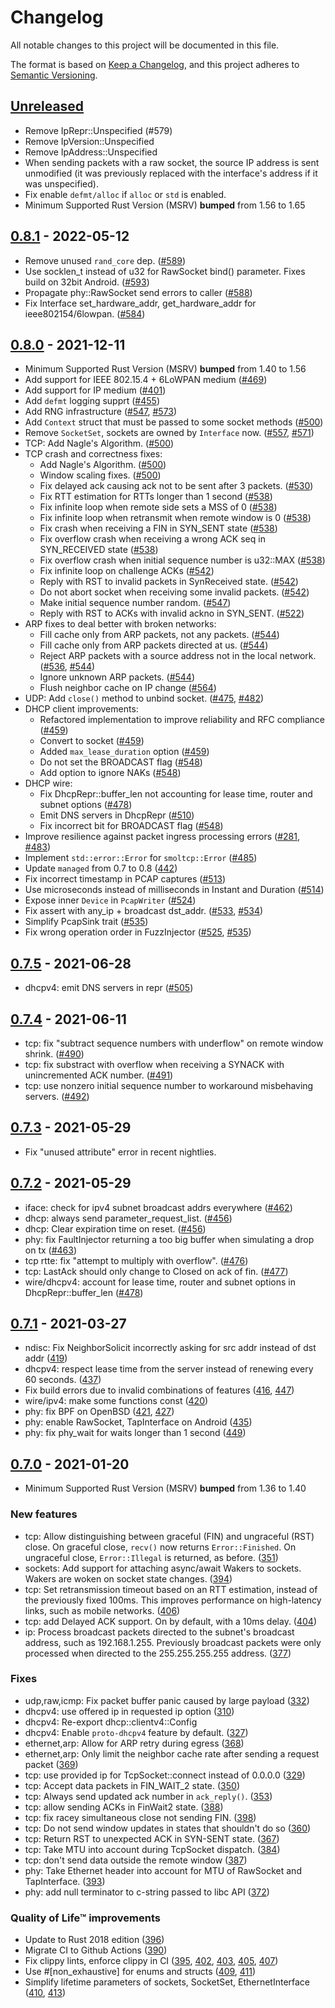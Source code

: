 # Changelog
All notable changes to this project will be documented in this file.

The format is based on [Keep a Changelog](https://keepachangelog.com/en/1.0.0/),
and this project adheres to [Semantic Versioning](https://semver.org/spec/v2.0.0.html).

## [Unreleased]

- Remove IpRepr::Unspecified (#579)
- Remove IpVersion::Unspecified
- Remove IpAddress::Unspecified
- When sending packets with a raw socket, the source IP address is sent unmodified (it was previously replaced with the interface's address if it was unspecified).
- Fix enable `defmt/alloc` if `alloc` or `std` is enabled.
- Minimum Supported Rust Version (MSRV) **bumped** from 1.56 to 1.65

## [0.8.1] - 2022-05-12

- Remove unused `rand_core` dep. ([#589](https://github.com/smoltcp-rs/smoltcp/pull/589))
- Use socklen_t instead of u32 for RawSocket bind() parameter. Fixes build on 32bit Android. ([#593](https://github.com/smoltcp-rs/smoltcp/pull/593))
- Propagate phy::RawSocket send errors to caller ([#588](https://github.com/smoltcp-rs/smoltcp/pull/588))
- Fix Interface set_hardware_addr, get_hardware_addr for ieee802154/6lowpan. ([#584](https://github.com/smoltcp-rs/smoltcp/pull/584))

## [0.8.0] - 2021-12-11

- Minimum Supported Rust Version (MSRV) **bumped** from 1.40 to 1.56
- Add support for IEEE 802.15.4 + 6LoWPAN medium ([#469](https://github.com/smoltcp-rs/smoltcp/pull/469))
- Add support for IP medium ([#401](https://github.com/smoltcp-rs/smoltcp/pull/401))
- Add `defmt` logging supprt ([#455](https://github.com/smoltcp-rs/smoltcp/pull/455))
- Add RNG infrastructure ([#547](https://github.com/smoltcp-rs/smoltcp/pull/547), [#573](https://github.com/smoltcp-rs/smoltcp/pull/573))
- Add `Context` struct that must be passed to some socket methods ([#500](https://github.com/smoltcp-rs/smoltcp/pull/500))
- Remove `SocketSet`, sockets are owned by `Interface` now. ([#557](https://github.com/smoltcp-rs/smoltcp/pull/557), [#571](https://github.com/smoltcp-rs/smoltcp/pull/571))
- TCP: Add Nagle's Algorithm. ([#500](https://github.com/smoltcp-rs/smoltcp/pull/500))
- TCP crash and correctness fixes:
    - Add Nagle's Algorithm. ([#500](https://github.com/smoltcp-rs/smoltcp/pull/500))
    - Window scaling fixes. ([#500](https://github.com/smoltcp-rs/smoltcp/pull/500))
    - Fix delayed ack causing ack not to be sent after 3 packets. ([#530](https://github.com/smoltcp-rs/smoltcp/pull/530))
    - Fix RTT estimation for RTTs longer than 1 second ([#538](https://github.com/smoltcp-rs/smoltcp/pull/538))
    - Fix infinite loop when remote side sets a MSS of 0 ([#538](https://github.com/smoltcp-rs/smoltcp/pull/538))
    - Fix infinite loop when retransmit when remote window is 0 ([#538](https://github.com/smoltcp-rs/smoltcp/pull/538))
    - Fix crash when receiving a FIN in SYN_SENT state ([#538](https://github.com/smoltcp-rs/smoltcp/pull/538))
    - Fix overflow crash when receiving a wrong ACK seq in SYN_RECEIVED state ([#538](https://github.com/smoltcp-rs/smoltcp/pull/538))
    - Fix overflow crash when initial sequence number is u32::MAX ([#538](https://github.com/smoltcp-rs/smoltcp/pull/538))
    - Fix infinite loop on challenge ACKs ([#542](https://github.com/smoltcp-rs/smoltcp/pull/542))
    - Reply with RST to invalid packets in SynReceived state.  ([#542](https://github.com/smoltcp-rs/smoltcp/pull/542))
    - Do not abort socket when receiving some invalid packets.  ([#542](https://github.com/smoltcp-rs/smoltcp/pull/542))
    - Make initial sequence number random.  ([#547](https://github.com/smoltcp-rs/smoltcp/pull/547))
    - Reply with RST to ACKs with invalid ackno in SYN_SENT. ([#522](https://github.com/smoltcp-rs/smoltcp/pull/522))
- ARP fixes to deal better with broken networks:
    - Fill cache only from ARP packets, not any packets. ([#544](https://github.com/smoltcp-rs/smoltcp/pull/544))
    - Fill cache only from ARP packets directed at us. ([#544](https://github.com/smoltcp-rs/smoltcp/pull/544))
    - Reject ARP packets with a source address not in the local network. ([#536](https://github.com/smoltcp-rs/smoltcp/pull/536), [#544](https://github.com/smoltcp-rs/smoltcp/pull/544))
    - Ignore unknown ARP packets. ([#544](https://github.com/smoltcp-rs/smoltcp/pull/544))
    - Flush neighbor cache on IP change ([#564](https://github.com/smoltcp-rs/smoltcp/pull/564))
- UDP: Add `close()` method to unbind socket. ([#475](https://github.com/smoltcp-rs/smoltcp/pull/475), [#482](https://github.com/smoltcp-rs/smoltcp/pull/482))
- DHCP client improvements:
    - Refactored implementation to improve reliability and RFC compliance ([#459](https://github.com/smoltcp-rs/smoltcp/pull/459))
    - Convert to socket ([#459](https://github.com/smoltcp-rs/smoltcp/pull/459))
    - Added `max_lease_duration` option ([#459](https://github.com/smoltcp-rs/smoltcp/pull/459))
    - Do not set the BROADCAST flag ([#548](https://github.com/smoltcp-rs/smoltcp/pull/548))
    - Add option to ignore NAKs ([#548](https://github.com/smoltcp-rs/smoltcp/pull/548))
- DHCP wire:
    - Fix DhcpRepr::buffer_len not accounting for lease time, router and subnet options ([#478](https://github.com/smoltcp-rs/smoltcp/pull/478))
    - Emit DNS servers in DhcpRepr ([#510](https://github.com/smoltcp-rs/smoltcp/pull/510))
    - Fix incorrect bit for BROADCAST flag ([#548](https://github.com/smoltcp-rs/smoltcp/pull/548))
- Improve resilience against packet ingress processing errors ([#281](https://github.com/smoltcp-rs/smoltcp/pull/281), [#483](https://github.com/smoltcp-rs/smoltcp/pull/483))
- Implement `std::error::Error` for `smoltcp::Error` ([#485](https://github.com/smoltcp-rs/smoltcp/pull/485))
- Update `managed` from 0.7 to 0.8 ([442](https://github.com/smoltcp-rs/smoltcp/pull/442))
- Fix incorrect timestamp in PCAP captures ([#513](https://github.com/smoltcp-rs/smoltcp/pull/513))
- Use microseconds instead of milliseconds in Instant and Duration ([#514](https://github.com/smoltcp-rs/smoltcp/pull/514))
- Expose inner `Device` in `PcapWriter` ([#524](https://github.com/smoltcp-rs/smoltcp/pull/524))
- Fix assert with any_ip + broadcast dst_addr. ([#533](https://github.com/smoltcp-rs/smoltcp/pull/533), [#534](https://github.com/smoltcp-rs/smoltcp/pull/534))
- Simplify PcapSink trait ([#535](https://github.com/smoltcp-rs/smoltcp/pull/535))
- Fix wrong operation order in FuzzInjector ([#525](https://github.com/smoltcp-rs/smoltcp/pull/525), [#535](https://github.com/smoltcp-rs/smoltcp/pull/535))

## [0.7.5] - 2021-06-28

- dhcpv4: emit DNS servers in repr ([#505](https://github.com/smoltcp-rs/smoltcp/pull/505))

## [0.7.4] - 2021-06-11

- tcp: fix "subtract sequence numbers with underflow" on remote window shrink. ([#490](https://github.com/smoltcp-rs/smoltcp/pull/490))
- tcp: fix substract with overflow when receiving a SYNACK with unincremented ACK number. ([#491](https://github.com/smoltcp-rs/smoltcp/pull/491))
- tcp: use nonzero initial sequence number to workaround misbehaving servers. ([#492](https://github.com/smoltcp-rs/smoltcp/pull/492))

## [0.7.3] - 2021-05-29

- Fix "unused attribute" error in recent nightlies.

## [0.7.2] - 2021-05-29

- iface: check for ipv4 subnet broadcast addrs everywhere ([#462](https://github.com/smoltcp-rs/smoltcp/pull/462))
- dhcp: always send parameter_request_list. ([#456](https://github.com/smoltcp-rs/smoltcp/pull/456))
- dhcp: Clear expiration time on reset. ([#456](https://github.com/smoltcp-rs/smoltcp/pull/456))
- phy: fix FaultInjector returning a too big buffer when simulating a drop on tx ([#463](https://github.com/smoltcp-rs/smoltcp/pull/463))
- tcp rtte: fix "attempt to multiply with overflow". ([#476](https://github.com/smoltcp-rs/smoltcp/pull/476))
- tcp: LastAck should only change to Closed on ack of fin. ([#477](https://github.com/smoltcp-rs/smoltcp/pull/477))
- wire/dhcpv4: account for lease time, router and subnet options in DhcpRepr::buffer_len ([#478](https://github.com/smoltcp-rs/smoltcp/pull/478))

## [0.7.1] - 2021-03-27

- ndisc: Fix NeighborSolicit incorrectly asking for src addr instead of dst addr ([419](https://github.com/smoltcp-rs/smoltcp/pull/419))
- dhcpv4: respect lease time from the server instead of renewing every 60 seconds. ([437](https://github.com/smoltcp-rs/smoltcp/pull/437))
- Fix build errors due to invalid combinations of features ([416](https://github.com/smoltcp-rs/smoltcp/pull/416), [447](https://github.com/smoltcp-rs/smoltcp/pull/447))
- wire/ipv4: make some functions const ([420](https://github.com/smoltcp-rs/smoltcp/pull/420))
- phy: fix BPF on OpenBSD ([421](https://github.com/smoltcp-rs/smoltcp/pull/421), [427](https://github.com/smoltcp-rs/smoltcp/pull/427))
- phy: enable RawSocket, TapInterface on Android ([435](https://github.com/smoltcp-rs/smoltcp/pull/435))
- phy: fix phy_wait for waits longer than 1 second ([449](https://github.com/smoltcp-rs/smoltcp/pull/449))

## [0.7.0] - 2021-01-20

- Minimum Supported Rust Version (MSRV) **bumped** from 1.36 to 1.40

### New features
- tcp: Allow distinguishing between graceful (FIN) and ungraceful (RST) close. On graceful close, `recv()` now returns `Error::Finished`. On ungraceful close, `Error::Illegal` is returned, as before. ([351](https://github.com/smoltcp-rs/smoltcp/pull/351))
- sockets: Add support for attaching async/await Wakers to sockets. Wakers are woken on socket state changes. ([394](https://github.com/smoltcp-rs/smoltcp/pull/394))
- tcp: Set retransmission timeout based on an RTT estimation, instead of the previously fixed 100ms. This improves performance on high-latency links, such as mobile networks. ([406](https://github.com/smoltcp-rs/smoltcp/pull/406))
- tcp: add Delayed ACK support. On by default, with a 10ms delay. ([404](https://github.com/smoltcp-rs/smoltcp/pull/404))
- ip: Process broadcast packets directed to the subnet's broadcast address, such as 192.168.1.255. Previously broadcast packets were
only processed when directed to the 255.255.255.255 address. ([377](https://github.com/smoltcp-rs/smoltcp/pull/377))

### Fixes
- udp,raw,icmp: Fix packet buffer panic caused by large payload ([332](https://github.com/smoltcp-rs/smoltcp/pull/332))
- dhcpv4: use offered ip in requested ip option ([310](https://github.com/smoltcp-rs/smoltcp/pull/310))
- dhcpv4: Re-export dhcp::clientv4::Config
- dhcpv4: Enable `proto-dhcpv4` feature by default. ([327](https://github.com/smoltcp-rs/smoltcp/pull/327))
- ethernet,arp: Allow for ARP retry during egress ([368](https://github.com/smoltcp-rs/smoltcp/pull/368))
- ethernet,arp: Only limit the neighbor cache rate after sending a request packet ([369](https://github.com/smoltcp-rs/smoltcp/pull/369))
- tcp: use provided ip for TcpSocket::connect instead of 0.0.0.0 ([329](https://github.com/smoltcp-rs/smoltcp/pull/329))
- tcp: Accept data packets in FIN_WAIT_2 state. ([350](https://github.com/smoltcp-rs/smoltcp/pull/350))
- tcp: Always send updated ack number in `ack_reply()`. ([353](https://github.com/smoltcp-rs/smoltcp/pull/353))
- tcp: allow sending ACKs in FinWait2 state. ([388](https://github.com/smoltcp-rs/smoltcp/pull/388))
- tcp: fix racey simultaneous close not sending FIN. ([398](https://github.com/smoltcp-rs/smoltcp/pull/398)) 
- tcp: Do not send window updates in states that shouldn't do so ([360](https://github.com/smoltcp-rs/smoltcp/pull/360))
- tcp: Return RST to unexpected ACK in SYN-SENT state. ([367](https://github.com/smoltcp-rs/smoltcp/pull/367))
- tcp: Take MTU into account during TcpSocket dispatch. ([384](https://github.com/smoltcp-rs/smoltcp/pull/384))
- tcp: don't send data outside the remote window ([387](https://github.com/smoltcp-rs/smoltcp/pull/387))
- phy: Take Ethernet header into account for MTU of RawSocket and TapInterface. ([393](https://github.com/smoltcp-rs/smoltcp/pull/393))
- phy: add null terminator to c-string passed to libc API ([372](https://github.com/smoltcp-rs/smoltcp/pull/372))

### Quality of Life&trade; improvements 
- Update to Rust 2018 edition ([396](https://github.com/smoltcp-rs/smoltcp/pull/396))
- Migrate CI to Github Actions ([390](https://github.com/smoltcp-rs/smoltcp/pull/390))
- Fix clippy lints, enforce clippy in CI ([395](https://github.com/smoltcp-rs/smoltcp/pull/395), [402](https://github.com/smoltcp-rs/smoltcp/pull/402), [403](https://github.com/smoltcp-rs/smoltcp/pull/403), [405](https://github.com/smoltcp-rs/smoltcp/pull/405), [407](https://github.com/smoltcp-rs/smoltcp/pull/407))
- Use #[non_exhaustive] for enums and structs ([409](https://github.com/smoltcp-rs/smoltcp/pull/409), [411](https://github.com/smoltcp-rs/smoltcp/pull/411))
- Simplify lifetime parameters of sockets, SocketSet, EthernetInterface ([410](https://github.com/smoltcp-rs/smoltcp/pull/410), [413](https://github.com/smoltcp-rs/smoltcp/pull/413))

[Unreleased]: https://github.com/smoltcp-rs/smoltcp/compare/v0.7.0...HEAD
[0.8.1]: https://github.com/smoltcp-rs/smoltcp/compare/v0.8.0...v0.8.1
[0.8.0]: https://github.com/smoltcp-rs/smoltcp/compare/v0.7.0...v0.8.0
[0.7.5]: https://github.com/smoltcp-rs/smoltcp/compare/v0.7.4...v0.7.5
[0.7.4]: https://github.com/smoltcp-rs/smoltcp/compare/v0.7.3...v0.7.4
[0.7.3]: https://github.com/smoltcp-rs/smoltcp/compare/v0.7.2...v0.7.3
[0.7.2]: https://github.com/smoltcp-rs/smoltcp/compare/v0.7.1...v0.7.2
[0.7.1]: https://github.com/smoltcp-rs/smoltcp/compare/v0.7.0...v0.7.1
[0.7.0]: https://github.com/smoltcp-rs/smoltcp/compare/v0.6.0...v0.7.0
